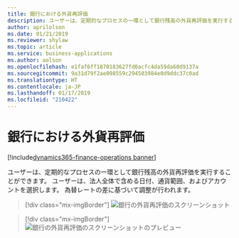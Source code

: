 ```yaml
---
title: 銀行における外貨再評価
description: ユーザーは、定期的なプロセスの一環として銀行残高の外貨再評価を実行することができます。
author: aprilolson
ms.date: 01/21/2019
ms.reviewer: shylaw
ms.topic: article
ms.service: business-applications
ms.author: aolson
ms.openlocfilehash: e1faf6ff1870183627fd0acfc4da59da60d9137a
ms.sourcegitcommit: 9a31d79f2ae098559c294503984e0d9ddc37c0ad
ms.translationtype: HT
ms.contentlocale: ja-JP
ms.lasthandoff: 01/17/2019
ms.locfileid: "210422"
---
```

#  <a name="bank-foreign-currency-revaluation"></a>銀行における外貨再評価
[!include[dynamics365-finance-operations banner](../includes/dynamics365-finance-operations.md)]


ユーザーは、定期的なプロセスの一環として銀行残高の外貨再評価を実行することができます。 ユーザーは、法人全体で含める日付、通貨範囲、およびアカウントを選択します。 為替レートの差に基づいて調整が行われます。 

> [!div class="mx-imgBorder"]
> ![銀行の外貨再評価のスクリーンショット](media/foreign-currency-revaluation.png "銀行の外貨再評価のスクリーンショット")

> [!div class="mx-imgBorder"]
> ![銀行の外貨再評価のスクリーンショットのプレビュー](media/foreign-currency-revaluation-preview.png "銀行の外貨再評価のスクリーンショットのプレビュー")
